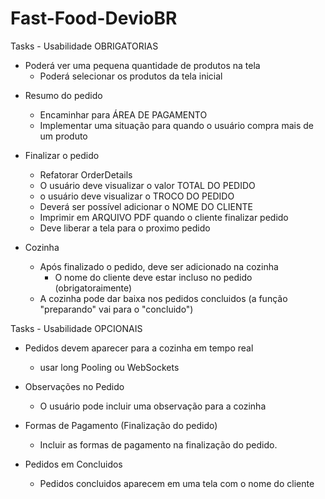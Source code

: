# Fast-Food-DevioBR

Tasks - Usabilidade OBRIGATORIAS

- Poderá ver uma pequena quantidade de produtos na tela
  - Poderá selecionar os produtos da tela inicial

<!-- - Criar input para pesquisar dados
  - É possível buscar produtos pelo seu NOME
  - É possível buscar produtos pelo seu CODIGO  -->

- Resumo do pedido
  <!-- - É possível ADICIONAR itens no carrinho -->
  <!-- - É possível REMOVER itens no carrinho -->
  - Encaminhar para ÁREA DE PAGAMENTO
  - Implementar uma situação para quando o usuário compra mais de um produto 

- Finalizar o pedido
  <!-- - Deverá ver o RESUMO DA COMPRA -->
  - Refatorar OrderDetails
  - O usuário deve visualizar o valor TOTAL DO PEDIDO
  - o usuário deve visualizar o TROCO DO PEDIDO
  - Deverá ser possível adicionar o NOME DO CLIENTE
  - Imprimir em ARQUIVO PDF quando o cliente finalizar pedido
  - Deve liberar a tela para o proximo pedido

- Cozinha
  - Após finalizado o pedido, deve ser adicionado na cozinha
    - O nome do cliente deve estar incluso no pedido (obrigatoraimente)
  - A cozinha pode dar baixa nos pedidos concluidos (a função "preparando" vai para o "concluido")



Tasks - Usabilidade OPCIONAIS

- Pedidos devem aparecer para a cozinha em tempo real
  - usar long Pooling ou WebSockets

- Observações no Pedido
  - O usuário pode incluir uma observação para a cozinha

- Formas de Pagamento (Finalização do pedido)
  - Incluir as formas de pagamento na finalização do pedido.

- Pedidos em Concluidos
  - Pedidos concluidos aparecem em uma tela com o nome do cliente 


